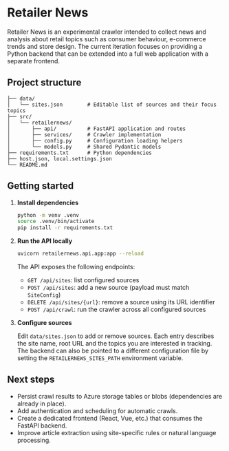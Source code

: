 # Retailer News

Retailer News is an experimental crawler intended to collect news and analysis about retail topics such as consumer behaviour, e-commerce trends and store design. The current iteration focuses on providing a Python backend that can be extended into a full web application with a separate frontend.

## Project structure

```
├── data/
│   └── sites.json        # Editable list of sources and their focus topics
├── src/
│   └── retailernews/
│       ├── api/          # FastAPI application and routes
│       ├── services/     # Crawler implementation
│       ├── config.py     # Configuration loading helpers
│       └── models.py     # Shared Pydantic models
├── requirements.txt      # Python dependencies
├── host.json, local.settings.json
└── README.md
```

## Getting started

1. **Install dependencies**

   ```bash
   python -m venv .venv
   source .venv/bin/activate
   pip install -r requirements.txt
   ```

2. **Run the API locally**

   ```bash
   uvicorn retailernews.api.app:app --reload
   ```

   The API exposes the following endpoints:

   - `GET /api/sites`: list configured sources
   - `POST /api/sites`: add a new source (payload must match `SiteConfig`)
   - `DELETE /api/sites/{url}`: remove a source using its URL identifier
   - `POST /api/crawl`: run the crawler across all configured sources

3. **Configure sources**

   Edit `data/sites.json` to add or remove sources. Each entry describes the site name, root URL and the topics you are interested in tracking. The backend can also be pointed to a different configuration file by setting the `RETAILERNEWS_SITES_PATH` environment variable.

## Next steps

- Persist crawl results to Azure storage tables or blobs (dependencies are already in place).
- Add authentication and scheduling for automatic crawls.
- Create a dedicated frontend (React, Vue, etc.) that consumes the FastAPI backend.
- Improve article extraction using site-specific rules or natural language processing.
